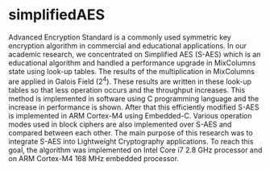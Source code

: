 # simplifiedAES
Advanced Encryption Standard is a commonly used symmetric key encryption algorithm in commercial and educational applications.
In our academic research, we concentrated on Simplified AES (S-AES) which is an educational algorithm and handled a performance upgrade in MixColumns state using look-up tables. 
The results of the multiplication in MixColumns are applied in Galois Field ($2^4$).
These results are written in these look-up tables so that less operation occurs and the throughput increases. 
This method is implemented in software using C programming language and the increase in performance is shown. 
After that this efficiently modified S-AES is implemented in ARM Cortex-M4 using Embedded-C. 
Various operation modes used in block ciphers are also implemented over S-AES and compared between each other. 
The main purpose of this research was to integrate S-AES into Lightweight Cryptography applications.
To reach this goal, the algorithm was implemented on Intel Core i7 2.8 GHz processor and on ARM Cortex-M4 168 MHz embedded processor.
